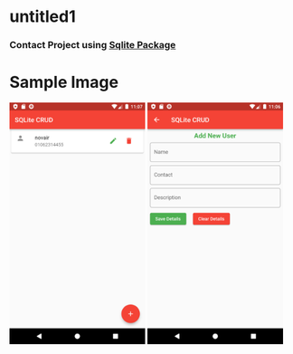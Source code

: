 # untitled1

### Contact Project using [Sqlite Package]((https://pub.dev/packages/sqflite))   

# Sample Image
<p align="left" >
  <img width="240" src= "https://raw.githubusercontent.com/NovairMikhail14/SqlDAtaBase/master/lib/00-md_image/homePage.png" >
  <img width="240" src= "https://raw.githubusercontent.com/NovairMikhail14/SqlDAtaBase/master/lib/00-md_image/addUser.png" >
</p>

